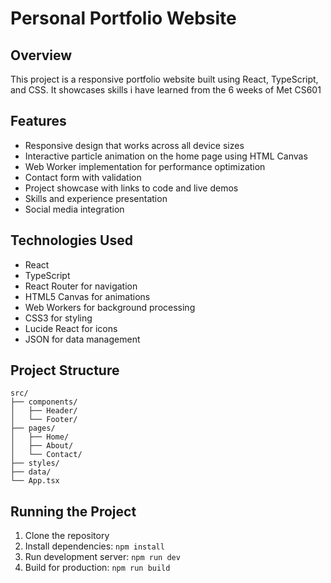 # Personal Portfolio Website

## Overview
This project is a responsive portfolio website built using React, TypeScript, and CSS. It showcases skills i have learned from the 6 weeks of Met CS601

## Features
- Responsive design that works across all device sizes
- Interactive particle animation on the home page using HTML Canvas
- Web Worker implementation for performance optimization
- Contact form with validation
- Project showcase with links to code and live demos
- Skills and experience presentation
- Social media integration

## Technologies Used
- React 
- TypeScript
- React Router for navigation
- HTML5 Canvas for animations
- Web Workers for background processing
- CSS3 for styling
- Lucide React for icons
- JSON for data management

## Project Structure
```
src/
├── components/
│   ├── Header/
│   └── Footer/
├── pages/
│   ├── Home/
│   ├── About/
│   └── Contact/
├── styles/
├── data/
└── App.tsx
```

## Running the Project
1. Clone the repository
2. Install dependencies: `npm install`
3. Run development server: `npm run dev`
4. Build for production: `npm run build`


